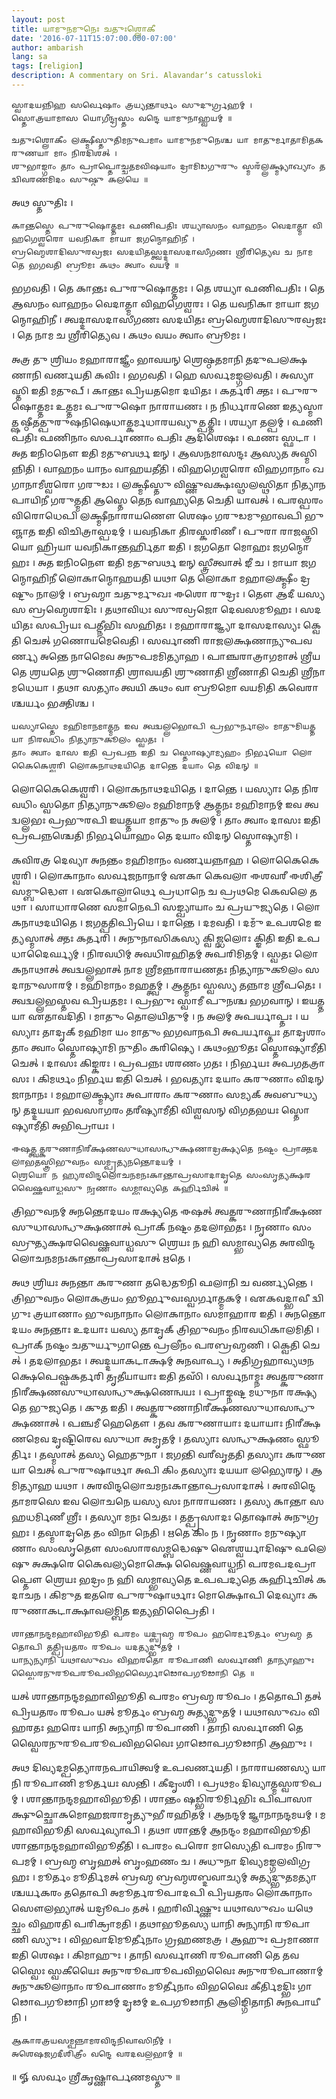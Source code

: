 ```yaml
---
layout: post
title: 𑌯𑌾𑌮𑍁𑌨𑌮𑍁𑌨𑍇𑌃 𑌚𑌤𑍁𑌃𑌶𑍍𑌲𑍋𑌕𑍀
date: '2016-07-11T15:07:00.000-07:00'
author: ambarish
lang: sa
tags: [religion]
description: A commentary on Sri. Alavandarʼs catussloki
---
```


    𑌸𑍍𑌵𑌾𑌦𑌯𑌨𑍍𑌨𑌿𑌹 𑌸𑌰𑍍𑌵𑍇𑌷𑌾𑌂 𑌤𑍍𑌰𑌯𑍍𑌯𑌨𑍍𑌤𑌾𑌰𑍍𑌥𑌂 𑌸𑍁𑌦𑍁𑌰𑍍𑌗𑍍𑌰𑌹𑌮𑍍 ।
    𑌸𑍍𑌤𑍋𑌤𑍍𑌰𑌯𑌾𑌮𑌾𑌸 𑌯𑍋𑌗𑍀𑌨𑍍𑌦𑍍𑌰𑌸𑍍𑌤𑌂 𑌵𑌨𑍍𑌦𑍇 𑌯𑌾𑌮𑍁𑌨𑌾𑌹𑍍𑌵𑌯𑌮𑍍 ॥

    𑌚𑌤𑍁𑌃𑌶𑍍𑌲𑍋𑌕𑍀𑌂 𑌲𑌕𑍍𑌷𑍍𑌮𑍀𑌸𑍍𑌤𑍁𑌤𑌿𑌮𑌨𑍁𑌪𑌮𑌾𑌂 𑌯𑌾𑌮𑍁𑌨𑌮𑍁𑌨𑍇𑌶𑍍𑌚 𑌯𑌾 𑌮𑌾𑌤𑍁𑌰𑍍𑌮𑌾𑌤𑌾𑌮𑌿𑌤𑌕𑌰𑍁𑌣𑌯𑌾 𑌮𑌾𑌂 𑌨𑌿𑌰𑌦𑌿𑌶𑌤𑍍 ।
    𑌶𑍁𑌭𑌾𑌙𑍍𑌗𑌾𑌂 𑌤𑌾𑌂 𑌪𑍍𑌰𑌾𑌪𑍍𑌤𑍋𑌚𑍍𑌚𑌤𑌮𑌵𑌿𑌷𑌯𑌾𑌂 𑌦𑍍𑌰𑌾𑌮𑌿𑌡𑌗𑍁𑌰𑍁𑌂 𑌸𑍍𑌮𑌰𑌁𑌲𑍍𑌲𑌕𑍍𑌷𑍍𑌮𑍍𑌯𑌾𑌖𑍍𑌯𑌾𑌂 𑌤𑌦𑍍𑌵𑌿𑌵𑌰𑌣𑌮𑌿𑌦𑌂 𑌸𑍁𑌷𑍍𑌠𑍁 𑌕𑌲𑌯𑍇 ॥

𑌅𑌥 𑌸𑍍𑌤𑍁𑌤𑌿𑌃 ।

    𑌕𑌾𑌨𑍍𑌤𑌸𑍍𑌤𑍇 𑌪𑍁𑌰𑍁𑌷𑍋𑌤𑍍𑌤𑌮𑌃 𑌫𑌣𑌿𑌪𑌤𑌿𑌃 𑌶𑌯𑍍𑌯𑌾𑌸𑌨𑌂 𑌵𑌾𑌹𑌨𑌂 𑌵𑍇𑌦𑌾𑌤𑍍𑌮𑌾 𑌵𑌿𑌹𑌗𑍇𑌶𑍍𑌵𑌰𑍋 𑌯𑌵𑌨𑌿𑌕𑌾 𑌮𑌾𑌯𑌾 𑌜𑌗𑌨𑍍𑌮𑍋𑌹𑌿𑌨𑍀 ।
    𑌬𑍍𑌰𑌹𑍍𑌮𑍇𑌶𑌾𑌦𑌿𑌸𑍁𑌰𑌵𑍍𑌰𑌜𑌃 𑌸𑌦𑌯𑌿𑌤𑌸𑍍𑌤𑍍𑌵𑌦𑍍𑌦𑌾𑌸𑌦𑌾𑌸𑍀𑌗𑌣𑌃 𑌶𑍍𑌰𑍀𑌰𑌿𑌤𑍍𑌯𑍇𑌵 𑌚 𑌨𑌾𑌮 𑌤𑍇 𑌭𑌗𑌵𑌤𑌿 𑌬𑍍𑌰𑍂𑌮𑌃 𑌕𑌥𑌂 𑌤𑍍𑌵𑌾𑌂 𑌵𑌯𑌮𑍍 ॥

𑌭𑌗𑌵𑌤𑌿 । 𑌤𑍇 𑌕𑌾𑌨𑍍𑌤𑌃 𑌪𑍁𑌰𑍁𑌷𑍋𑌤𑍍𑌤𑌮𑌃 । 𑌤𑍇 𑌶𑌯𑍍𑌯𑌾 𑌫𑌣𑌿𑌪𑌤𑌿𑌃 । 𑌤𑍇 𑌆𑌸𑌨𑌂 𑌵𑌾𑌹𑌨𑌂 𑌵𑍇𑌦𑌾𑌤𑍍𑌮𑌾 𑌵𑌿𑌹𑌗𑍇𑌶𑍍𑌵𑌰𑌃 । 𑌤𑍇 𑌯𑌵𑌨𑌿𑌕𑌾 𑌮𑌾𑌯𑌾 𑌜𑌗𑌨𑍍𑌮𑍋𑌹𑌿𑌨𑍀 । 𑌤𑍍𑌵𑌦𑍍𑌦𑌾𑌸𑌦𑌾𑌸𑍀𑌗𑌣𑌃 𑌸𑌦𑌯𑌿𑌤𑌃 𑌬𑍍𑌰𑌹𑍍𑌮𑍇𑌶𑌾𑌦𑌿𑌸𑍁𑌰𑌵𑍍𑌰𑌜𑌃 । 𑌤𑍇 𑌨𑌾𑌮 𑌚 𑌶𑍍𑌰𑍀𑌰𑌿𑌤𑍍𑌯𑍇𑌵 । 𑌕𑌥𑌂 𑌵𑌯𑌂 𑌤𑍍𑌵𑌾𑌂 𑌬𑍍𑌰𑍂𑌮𑌃 ।

𑌅𑌤𑍍𑌰 𑌤𑍁 𑌶𑍍𑌰𑌿𑌯𑌂 𑌮𑌹𑌾𑌰𑌾𑌜𑍍𑌞𑍀𑌂 𑌭𑌾𑌵𑌯𑌨𑍍 𑌶𑍍𑌰𑍇𑌷𑍍𑌠𑌤𑌮𑌾𑌨𑌿 𑌤𑌦𑍁𑌪𑌲𑌕𑍍𑌷𑌣𑌾𑌨𑌿 𑌵𑌰𑍍𑌣𑌯𑌤𑌿 𑌕𑌵𑌿𑌃 । 𑌭𑌗𑌵𑌤𑌿 । 𑌹𑍇 𑌸𑌰𑍍𑌵𑌮𑌙𑍍𑌗𑌲𑌵𑌤𑌿 । 𑌅𑌸𑍍𑌯𑌾𑌸𑍍𑌤𑌿 𑌇𑌤𑌿 𑌮𑌤𑍁𑌪𑍍 । 𑌕𑌾𑌨𑍍𑌤𑌃 𑌪𑍍𑌰𑌿𑌯𑌤𑌮𑍋 𑌦𑌯𑌿𑌤𑌃 । 𑌕𑌰𑍍𑌤𑌰𑌿 𑌕𑍍𑌤𑌃 । 𑌪𑍁𑌰𑍁𑌷𑍋𑌤𑍍𑌤𑌮𑌃 𑌉𑌤𑍍𑌤𑌮𑌃 𑌪𑍁𑌰𑍁𑌷𑍋 𑌨𑌾𑌰𑌾𑌯𑌣𑌃 । 𑌨 𑌨𑌿𑌰𑍍𑌧𑌾𑌰𑌣𑍇 𑌇𑌤𑍍𑌯𑌸𑍍𑌮𑌾𑌤𑍍𑌷𑌷𑍍𑌠𑍀𑌤𑌤𑍍𑌪𑍁𑌰𑍁𑌷𑌨𑌿𑌷𑍇𑌧𑌾𑌤𑍍𑌕𑌰𑍍𑌮𑌧𑌾𑌰𑌯𑌵𑍍𑌯𑍁𑌤𑍍𑌪𑌤𑍍𑌤𑌿𑌃 । 𑌶𑌯𑍍𑌯𑌾 𑌤𑌲𑍍𑌪𑌮𑍍 । 𑌫𑌣𑌿𑌪𑌤𑌿𑌃 𑌫𑌣𑌿𑌨𑌾𑌂 𑌸𑌰𑍍𑌪𑌾𑌣𑌾𑌂 𑌪𑌤𑌿𑌃 𑌆𑌦𑌿𑌶𑍇𑌷𑌃 । 𑌫𑌣𑌃 𑌸𑍍𑌫𑌟𑌾 । 𑌅𑌤 𑌇𑌨𑌿𑌠𑌨𑍌 𑌇𑌤𑌿 𑌮𑌤𑍁𑌬𑌰𑍍𑌥 𑌇𑌨𑍍 । 𑌆𑌸𑌨𑌮𑌾𑌸𑌨𑍍𑌦𑌃 𑌆𑌸𑍍𑌯𑌤 𑌅𑌸𑍍𑌮𑌿𑌨𑍍𑌨𑌿𑌤𑌿 । 𑌵𑌾𑌹𑌨𑌂 𑌯𑌾𑌨𑌂 𑌵𑌾𑌹𑌯𑌤𑍀𑌤𑌿 । 𑌵𑌿𑌹𑌗𑍇𑌶𑍍𑌵𑌰𑍋 𑌵𑌿𑌹𑌗𑌾𑌨𑌾𑌂 𑌖𑌗𑌾𑌨𑌾𑌮𑍀𑌶𑍍𑌵𑌰𑍋 𑌗𑌰𑍁𑌡𑌃 । 𑌲𑌕𑍍𑌷𑍍𑌮𑍀𑌸𑍍𑌤𑍁 𑌵𑌿𑌷𑍍𑌣𑍁𑌵𑌕𑍍𑌷𑌃𑌸𑍍𑌥𑌲𑌸𑍍𑌥𑌿𑌤𑌾 𑌨𑌿𑌤𑍍𑌯𑌾𑌨𑌪𑌾𑌯𑌿𑌨𑍀 𑌗𑌰𑍁𑌤𑍍𑌮𑌤𑌿 𑌆𑌸𑍍𑌤𑍇 𑌤𑍇𑌨 𑌵𑌾𑌹𑍍𑌯𑌤𑍇 𑌚𑍇𑌤𑌿 𑌯𑌾𑌵𑌤𑍍 । 𑌪𑌰𑌸𑍍𑌪𑌰𑌂 𑌵𑌿𑌰𑍋𑌧𑍇𑌪𑌿 𑌲𑌕𑍍𑌷𑍍𑌮𑍀𑌨𑌾𑌰𑌾𑌯𑌣𑍌 𑌶𑍇𑌷𑌂 𑌗𑌰𑍁𑌡𑌮𑍁𑌭𑌾𑌵𑌪𑌿 𑌭𑍁𑌞𑍍𑌜𑌾𑌤 𑌇𑌤𑌿 𑌵𑌿𑌚𑌿𑌤𑍍𑌰𑌾𑌸𑍍𑌪𑌦𑌮𑍍 । 𑌯𑌵𑌨𑌿𑌕𑌾 𑌤𑌿𑌰𑌸𑍍𑌕𑌰𑌿𑌣𑍀 । 𑌪𑍁𑌰𑌾 𑌰𑌾𑌜𑌸𑍍𑌤𑍍𑌰𑌿𑌯𑍋 𑌹𑍍𑌰𑌿𑌯𑌾 𑌯𑌵𑌨𑌿𑌕𑌾𑌨𑍍𑌤𑌰𑍍𑌹𑌿𑌤𑌾 𑌇𑌤𑌿 । 𑌜𑌗𑌤𑍋 𑌮𑍋𑌹𑌃 𑌜𑌗𑌨𑍍𑌮𑍋𑌹𑌃 । 𑌅𑌤 𑌇𑌨𑌿𑌠𑌨𑍌 𑌇𑌤𑌿 𑌮𑌤𑍁𑌬𑌰𑍍𑌥 𑌇𑌨𑍍 𑌸𑍍𑌤𑍍𑌰𑍀𑌤𑍍𑌵𑌾𑌤𑍍 𑌙𑍀 𑌚 । 𑌮𑌾𑌯𑌾 𑌜𑌗𑌨𑍍𑌮𑍋𑌹𑌿𑌨𑍀 𑌲𑍋𑌕𑌾𑌨𑍍𑌮𑍋𑌹𑌯𑌤𑌿 𑌯𑌥𑌾 𑌤𑍇 𑌲𑍋𑌕𑌾 𑌮𑌹𑌾𑌲𑌕𑍍𑌷𑍍𑌮𑍀𑌂 𑌦𑍍𑌰𑌷𑍍𑌟𑍁𑌂 𑌨𑌾𑌲𑌮𑍍 । 𑌬𑍍𑌰𑌹𑍍𑌮𑌾 𑌚𑌤𑍁𑌰𑍍𑌮𑍁𑌖𑌃 𑌈𑌶𑍋 𑌰𑍁𑌦𑍍𑌰𑌃 । 𑌤𑍌 𑌆𑌦𑍀 𑌯𑌸𑍍𑌯 𑌸 𑌬𑍍𑌰𑌹𑍍𑌮𑍇𑌶𑌾𑌦𑌿𑌃 । 𑌤𑌥𑌾𑌵𑌿𑌧𑌃 𑌸𑍁𑌰𑌵𑍍𑌰𑌜𑍋 𑌦𑍇𑌵𑌸𑌮𑍂𑌹𑌃 । 𑌸𑌦𑌯𑌿𑌤𑌃 𑌸𑌪𑍍𑌰𑌿𑌯𑌃 𑌪𑌤𑍍𑌨𑍀𑌭𑌿𑌃 𑌸𑌹𑌿𑌤𑌃 । 𑌮𑌹𑌾𑌰𑌾𑌜𑍍𑌞𑍍𑌯𑌾 𑌦𑌾𑌸𑌦𑌾𑌸𑍍𑌯𑌃 𑌕𑍍𑌵𑍇𑌤𑌿 𑌚𑍇𑌤𑍍 𑌗𑌣𑍋𑌯𑌮𑍇𑌵𑍇𑌤𑌿 । 𑌸𑌰𑍍𑌵𑌾𑌣𑌿 𑌰𑌾𑌜𑌲𑌕𑍍𑌷𑌣𑌾𑌨𑍍𑌯𑍁𑌪𑌵𑌰𑍍𑌣𑍍𑌯 𑌅𑌨𑍍𑌤𑍇 𑌨𑌾𑌮𑍈𑌵 𑌅𑌨𑍁𑌪𑌮𑌮𑌿𑌤𑍍𑌯𑌾𑌹 । 𑌪𑌾𑌞𑍍𑌚𑌰𑌾𑌤𑍍𑌰𑌾𑌗𑌮𑌾𑌤𑍍 𑌶𑍍𑌰𑍀𑌯𑌤𑍇 𑌶𑍍𑌰𑌯𑌤𑍇 𑌶𑍍𑌰𑍁𑌣𑍋𑌤𑌿 𑌶𑍍𑌰𑌾𑌵𑌯𑌤𑌿 𑌶𑍍𑌰𑍁𑌣𑌾𑌤𑌿 𑌶𑍍𑌰𑍀𑌣𑌾𑌤𑌿 𑌚𑍇𑌤𑌿 𑌶𑍍𑌰𑍀𑌨𑌾𑌮𑌧𑍇𑌯𑌾 । 𑌤𑌥𑌾 𑌸𑌤𑍍𑌯𑌾𑌂 𑌤𑍍𑌵𑌯𑌿 𑌕𑌥𑌂 𑌵𑌾 𑌬𑍍𑌰𑍂𑌮𑍋 𑌵𑌯𑌮𑌿𑌤𑌿 𑌕𑌵𑍇𑌰𑌾𑌶𑍍𑌚𑌰𑍍𑌯𑌂 𑌭𑌕𑍍𑌤𑌿𑌶𑍍𑌚 ।

    𑌯𑌸𑍍𑌯𑌾𑌸𑍍𑌤𑍇 𑌮𑌹𑌿𑌮𑌾𑌨𑌮𑌾𑌤𑍍𑌮𑌨 𑌇𑌵 𑌤𑍍𑌵𑌦𑍍𑌵𑌲𑍍𑌲𑌭𑍋𑌪𑌿 𑌪𑍍𑌰𑌭𑍁𑌰𑍍𑌨𑌾𑌲𑌂 𑌮𑌾𑌤𑍁𑌮𑌿𑌯𑌤𑍍𑌤𑌯𑌾 𑌨𑌿𑌰𑌵𑌧𑌿𑌂 𑌨𑌿𑌤𑍍𑌯𑌾𑌨𑍁𑌕𑍂𑌲𑌂 𑌸𑍍𑌵𑌤𑌃 ।
    𑌤𑌾𑌂 𑌤𑍍𑌵𑌾𑌂 𑌦𑌾𑌸 𑌇𑌤𑌿 𑌪𑍍𑌰𑌪𑌨𑍍𑌨 𑌇𑌤𑌿 𑌚 𑌸𑍍𑌤𑍋𑌷𑍍𑌯𑌾𑌮𑍍𑌯𑌹𑌂 𑌨𑌿𑌰𑍍𑌭𑌯𑍋 𑌲𑍋𑌕𑍈𑌕𑍇𑌶𑍍𑌵𑌰𑌿 𑌲𑍋𑌕𑌨𑌾𑌥𑌦𑌯𑌿𑌤𑍇 𑌦𑌾𑌨𑍍𑌤𑍇 𑌦𑌯𑌾𑌂 𑌤𑍇 𑌵𑌿𑌦𑌨𑍍 ॥

𑌲𑍋𑌕𑍈𑌕𑍇𑌶𑍍𑌵𑌰𑌿 । 𑌲𑍋𑌕𑌨𑌾𑌥𑌦𑌯𑌿𑌤𑍇 । 𑌦𑌾𑌨𑍍𑌤𑍇 । 𑌯𑌸𑍍𑌯𑌾𑌃 𑌤𑍇 𑌨𑌿𑌰𑌵𑌧𑌿𑌂 𑌸𑍍𑌵𑌤𑍋 𑌨𑌿𑌤𑍍𑌯𑌾𑌨𑍁𑌕𑍂𑌲𑌂 𑌮𑌹𑌿𑌮𑌾𑌨𑌮𑍍 𑌆𑌤𑍍𑌮𑌨𑌃 𑌮𑌹𑌿𑌮𑌾𑌨𑌮𑍍 𑌇𑌵 𑌤𑍍𑌵𑌦𑍍𑌵𑌲𑍍𑌲𑌭𑌃 𑌪𑍍𑌰𑌭𑍁𑌰𑌪𑌿 𑌇𑌯𑌤𑍍𑌤𑌯𑌾 𑌮𑌾𑌤𑍁𑌂 𑌨 𑌅𑌲𑌮𑍍 । 𑌤𑌾𑌂 𑌤𑍍𑌵𑌾𑌂 𑌦𑌾𑌸𑌃 𑌇𑌤𑌿 𑌪𑍍𑌰𑌪𑌨𑍍𑌨𑌶𑍍𑌚𑍇𑌤𑌿 𑌨𑌿𑌰𑍍𑌭𑌯𑍋𑌹𑌂 𑌤𑍇 𑌦𑌯𑌾𑌂 𑌵𑌿𑌦𑌨𑍍 𑌸𑍍𑌤𑍋𑌷𑍍𑌯𑌾𑌮𑌿 ।

𑌕𑌵𑌿𑌰𑌤𑍍𑌰 𑌦𑍇𑌵𑍍𑌯𑌾 𑌅𑌨𑌨𑍍𑌤𑌂 𑌮𑌹𑌿𑌮𑌾𑌨𑌂 𑌵𑌰𑍍𑌣𑌯𑌨𑍍𑌨𑌾𑌹 । 𑌲𑍋𑌕𑍈𑌕𑍇𑌶𑍍𑌵𑌰𑌿 । 𑌲𑍋𑌕𑌾𑌨𑌾𑌂 𑌸𑌰𑍍𑌵𑌜𑌨𑌾𑌨𑌾𑌮𑍍 𑌏𑌕𑌾 𑌕𑍇𑌵𑌲𑌾 𑌈𑌶𑌵𑌰𑍀 𑌈𑌶𑌿𑌤𑍍𑌰𑍀 𑌸𑌮𑍍𑌬𑍁𑌦𑍍𑌧𑍌 । 𑌏𑌕𑍋𑌲𑍍𑌪𑌾𑌰𑍍𑌥𑍇 𑌪𑍍𑌰𑌧𑌾𑌨𑍇 𑌚 𑌪𑍍𑌰𑌥𑌮𑍇 𑌕𑍇𑌵𑌲𑍇 𑌤𑌥𑌾 । 𑌸𑌾𑌧𑌾𑌰𑌣𑍇 𑌸𑌮𑌾𑌨𑍇𑌪𑌿 𑌸𑌙𑍍𑌖𑍍𑌯𑌾𑌯𑌾𑌂 𑌚 𑌪𑍍𑌰𑌯𑍁𑌜𑍍𑌯𑌤𑍇 । 𑌲𑍋𑌕𑌨𑌾𑌥𑌦𑌯𑌿𑌤𑍇 । 𑌜𑌗𑌤𑍍𑌪𑌤𑌿𑌪𑍍𑌰𑌿𑌯𑍇 । 𑌦𑌾𑌨𑍍𑌤𑍇 । 𑌦𑌮𑌵𑌤𑌿 । 𑌦𑌮𑍁𑌁 𑌉𑌪𑌶𑌮𑍇 𑌇𑌤𑍍𑌯𑌸𑍍𑌮𑌾𑌤𑍍 𑌕𑍍𑌤𑌃 𑌕𑌰𑍍𑌤𑌰𑌿 । 𑌅𑌨𑍁𑌨𑌾𑌸𑌿𑌕𑌸𑍍𑌯 𑌕𑍍𑌵𑌿𑌜𑍍𑌝𑌲𑍋𑌃 𑌕𑍍𑌙𑌿𑌤𑌿 𑌇𑌤𑌿 𑌉𑌪𑌧𑌾𑌦𑍈𑌰𑍍𑌘𑍍𑌯𑌮𑍍 । 𑌨𑌿𑌰𑌵𑌧𑌿𑌮𑍍 𑌅𑌵𑌧𑌿𑌰𑌹𑌿𑌤𑌮𑍍 𑌅𑌪𑌰𑌿𑌮𑌿𑌤𑌮𑍍 । 𑌸𑍍𑌵𑌤𑌃 𑌲𑍋𑌕𑌨𑌾𑌥𑌾𑌤𑍍 𑌤𑍍𑌵𑌦𑍍𑌵𑌲𑍍𑌲𑌭𑌾𑌤𑍍 𑌨𑌾𑌮 𑌶𑍍𑌰𑍀𑌮𑌨𑍍𑌨𑌾𑌰𑌾𑌯𑌣𑌤𑌃 𑌨𑌿𑌤𑍍𑌯𑌾𑌨𑍁𑌕𑍂𑌲𑌂 𑌸𑌦𑌾𑌨𑍁𑌸𑌾𑌰𑌮𑍍 । 𑌮𑌹𑌿𑌮𑌾𑌨𑌂 𑌮𑌹𑌤𑍍𑌤𑍍𑌵𑌮𑍍 । 𑌆𑌤𑍍𑌮𑌨𑌃 𑌸𑍍𑌵𑌸𑍍𑌯 𑌤𑌨𑍍𑌨𑌾𑌮 𑌶𑍍𑌰𑍀𑌪𑌤𑍇𑌃 । 𑌤𑍍𑌵𑌦𑍍𑌵𑌲𑍍𑌲𑌭𑌸𑍍𑌤𑌵 𑌪𑍍𑌰𑌿𑌯𑌤𑌮𑌃 । 𑌪𑍍𑌰𑌭𑍁𑌃 𑌸𑍍𑌵𑌾𑌮𑍀 𑌪𑍁𑌨𑌶𑍍𑌚 𑌭𑌗𑌵𑌾𑌨𑍍 । 𑌇𑌯𑌤𑍍𑌤𑌯𑌾 𑌏𑌤𑌾𑌵𑌦𑌿𑌤𑌿 । 𑌮𑌾𑌤𑍁𑌂 𑌤𑍋𑌲𑌯𑌿𑌤𑍁𑌮𑍍 । 𑌨 𑌅𑌲𑌮𑍍 𑌅𑌪𑌰𑍍𑌯𑌾𑌪𑍍𑌤𑌃 । 𑌯𑌸𑍍𑌯𑌾𑌃 𑌤𑌾𑌦𑍃𑌕𑍍 𑌮𑌹𑌿𑌮𑌾 𑌯𑌂 𑌮𑌾𑌤𑍁𑌂 𑌭𑌗𑌵𑌾𑌨𑌪𑌿 𑌅𑌪𑌰𑍍𑌯𑌾𑌪𑍍𑌤𑌃 𑌤𑌾𑌦𑍃𑌶𑌾𑌂 𑌤𑌾𑌂 𑌤𑍍𑌵𑌾𑌂 𑌸𑍍𑌤𑍋𑌷𑍍𑌯𑌾𑌮𑌿 𑌨𑍁𑌤𑌿𑌂 𑌕𑌰𑌿𑌷𑍍𑌯𑍇 । 𑌕𑌥𑌂𑌭𑍂𑌤𑌃 𑌸𑍍𑌤𑍋𑌷𑍍𑌯𑌾𑌮𑍀𑌤𑌿 𑌚𑍇𑌤𑍍 । 𑌦𑌾𑌸𑌃 𑌕𑌿𑌙𑍍𑌕𑌰𑌃 । 𑌪𑍍𑌰𑌪𑌨𑍍𑌨𑌃 𑌶𑌰𑌣𑌂 𑌗𑌤𑌃 । 𑌨𑌿𑌰𑍍𑌭𑌯𑌃 𑌅𑌪𑌗𑌤𑌤𑍍𑌰𑌾𑌸𑌃 । 𑌕𑌿𑌮𑌰𑍍𑌥𑌂 𑌨𑌿𑌰𑍍𑌭𑌯 𑌇𑌤𑌿 𑌚𑍇𑌤𑍍 । 𑌭𑌵𑌤𑍍𑌯𑌾𑌃 𑌦𑌯𑌾𑌂 𑌕𑌰𑍁𑌣𑌾𑌂 𑌵𑌿𑌦𑌨𑍍 𑌜𑌾𑌨𑌾𑌨𑌃 । 𑌮𑌹𑌾𑌲𑌕𑍍𑌷𑍍𑌮𑍍𑌯𑌾𑌃 𑌅𑌪𑌾𑌰𑌾𑌂 𑌕𑌰𑍁𑌣𑌾𑌂 𑌸𑌮𑍍𑌯𑌕𑍍 𑌅𑌵𑌬𑍁𑌧𑍍𑌯𑌨𑍍 𑌤𑌦𑍍𑌦𑌯𑌯𑌾 𑌭𑌵𑌸𑌾𑌗𑌰𑌂 𑌤𑌰𑍀𑌷𑍍𑌯𑌾𑌮𑍀𑌤𑌿 𑌵𑌿𑌶𑍍𑌵𑌸𑌨𑍍 𑌵𑌿𑌗𑌤𑌭𑌯𑌃 𑌸𑍍𑌤𑍋𑌷𑍍𑌯𑌾𑌮𑍀𑌤𑌿 𑌅𑌭𑌿𑌪𑍍𑌰𑌾𑌯𑌃 ।

    𑌈𑌷𑌤𑍍𑌤𑍍𑌵𑌤𑍍𑌕𑌰𑍁𑌣𑌾𑌨𑌿𑌰𑍀𑌕𑍍𑌷𑌣𑌸𑍁𑌧𑌾𑌸𑌨𑍍𑌧𑍁𑌕𑍍𑌷𑌣𑌾𑌦𑍍𑌰𑌕𑍍𑌷𑍍𑌯𑌤𑍇 𑌨𑌷𑍍𑌟𑌂 𑌪𑍍𑌰𑌾𑌕𑍍𑌤𑌦𑌲𑌾𑌭𑌤𑌸𑍍𑌤𑍍𑌰𑌿𑌭𑍁𑌵𑌨𑌂 𑌸𑌮𑍍𑌪𑍍𑌰𑌤𑍍𑌯𑌨𑌨𑍍𑌤𑍋𑌦𑌯𑌮𑍍 ।
    𑌶𑍍𑌰𑍇𑌯𑍋 𑌨 𑌹𑍍𑌯𑌰𑌵𑌿𑌨𑍍𑌦𑌲𑍋𑌚𑌨𑌮𑌨𑌃𑌕𑌾𑌨𑍍𑌤𑌾𑌪𑍍𑌰𑌸𑌾𑌦𑌾𑌦𑍃𑌤𑍇 𑌸𑌂𑌸𑍃𑌤𑍍𑌯𑌕𑍍𑌷𑌰𑌵𑍈𑌷𑍍𑌣𑌵𑌾𑌧𑍍𑌵𑌸𑍁 𑌨𑍃𑌣𑌾𑌂 𑌸𑌮𑍍𑌭𑌾𑌵𑍍𑌯𑌤𑍇 𑌕𑌰𑍍𑌹𑌿𑌚𑌿𑌤𑍍 ॥

𑌤𑍍𑌰𑌿𑌭𑍁𑌵𑌨𑌮𑍍 𑌅𑌨𑌨𑍍𑌤𑍋𑌦𑌯𑌂 𑌰𑌕𑍍𑌷𑍍𑌯𑌤𑍇 𑌈𑌷𑌤𑍍 𑌤𑍍𑌵𑌤𑍍𑌕𑌰𑍁𑌣𑌾𑌨𑌿𑌰𑍀𑌕𑍍𑌷𑌣𑌸𑍁𑌧𑌾𑌸𑌨𑍍𑌧𑍁𑌕𑍍𑌷𑌣𑌾𑌤𑍍 𑌪𑍍𑌰𑌾𑌕𑍍 𑌨𑌷𑍍𑌟𑌂 𑌤𑌦𑌲𑌾𑌭𑌤𑌃 । 𑌨𑍃𑌣𑌾𑌂 𑌸𑌂𑌸𑍍𑌰𑍁𑌤𑍍𑌯𑌕𑍍𑌷𑌰𑌵𑍈𑌷𑍍𑌣𑌵𑌾𑌧𑍍𑌵𑌸𑍁 𑌶𑍍𑌰𑍇𑌯𑌃 𑌨 𑌹𑌿 𑌸𑌮𑍍𑌭𑌾𑌵𑍍𑌯𑌤𑍇 𑌅𑌰𑌵𑌿𑌨𑍍𑌦𑌲𑍋𑌚𑌨𑌮𑌨𑌃𑌕𑌾𑌨𑍍𑌤𑌾𑌪𑍍𑌰𑌸𑌾𑌦𑌾𑌤𑍍 𑌋𑌤𑍇 ।

𑌅𑌥 𑌶𑍍𑌰𑌿𑌯𑌃 𑌅𑌨𑌨𑍍𑌤𑌾 𑌕𑌰𑍁𑌣𑌾 𑌤𑌦𑍍𑌧𑍇𑌤𑍂𑌨𑌿 𑌫𑌲𑌾𑌨𑌿 𑌚 𑌵𑌰𑍍𑌣𑍍𑌯𑌨𑍍𑌤𑍇 । 𑌤𑍍𑌰𑌿𑌭𑍁𑌵𑌨𑌂 𑌲𑍋𑌕𑌤𑍍𑌰𑌯𑌂 𑌭𑍂𑌰𑍍𑌭𑍁𑌵𑌃𑌸𑍍𑌵𑌰𑍍𑌗𑌾𑌤𑍍𑌮𑌕𑌮𑍍 । 𑌏𑌕𑌵𑌦𑍍𑌭𑌾𑌵𑍀 𑌦𑍍𑌵𑌿𑌗𑍁𑌃 𑌤𑍍𑌰𑌯𑌾𑌣𑌾𑌂 𑌭𑍁𑌵𑌨𑌾𑌨𑌾𑌂 𑌲𑍋𑌕𑌾𑌨𑌾𑌂 𑌸𑌮𑌾𑌹𑌾𑌰 𑌇𑌤𑌿 । 𑌅𑌨𑌨𑍍𑌤𑍋𑌦𑌯𑌂 𑌅𑌨𑌨𑍍𑌤𑌾𑌃 𑌉𑌦𑌯𑌾𑌃 𑌯𑌸𑍍𑌯 𑌤𑌾𑌦𑍃𑌕𑍍 𑌤𑍍𑌰𑌿𑌭𑍁𑌵𑌨𑌂 𑌨𑌿𑌰𑌵𑌧𑌿𑌕𑌾𑌲𑌮𑌿𑌤𑌿 । 𑌪𑍍𑌰𑌾𑌕𑍍 𑌨𑌷𑍍𑌟𑌂 𑌚𑌤𑍁𑌰𑍍𑌯𑍁𑌗𑌾𑌨𑍍𑌤𑍇 𑌪𑍍𑌰𑌲𑍀𑌨𑌂 𑌪𑌰𑌬𑍍𑌰𑌹𑍍𑌮𑌣𑌿 । 𑌕𑍍𑌵𑍇𑌤𑌿 𑌚𑍇𑌤𑍍 । 𑌤𑌦𑌲𑌾𑌭𑌤𑌃 । 𑌤𑍍𑌵𑌦𑍍𑌦𑌯𑌾𑌕𑌟𑌾𑌕𑍍𑌷𑌮𑍍 𑌅𑌨𑌵𑌾𑌪𑍍𑌯 । 𑌅𑌤𑌿𑌗𑍍𑌰𑌹𑌾𑌵𑍍𑌯𑌥𑌨𑌕𑍍𑌷𑍇𑌪𑍇𑌷𑍍𑌵𑌕𑌰𑍍𑌤𑌰𑌿 𑌤𑍃𑌤𑍀𑌯𑌾𑌯𑌾𑌃 𑌇𑌤𑌿 𑌤𑌸𑌿𑌁 । 𑌸𑌰𑍍𑌵𑌨𑌾𑌮𑍍𑌨𑌃 𑌤𑍍𑌵𑌤𑍍𑌕𑌰𑍁𑌣𑌾𑌨𑌿𑌰𑍀𑌕𑍍𑌷𑌣𑌸𑍁𑌧𑌾𑌸𑌨𑍍𑌧𑍁𑌕𑍍𑌷𑌣𑍇𑌨𑍍𑌵𑌯𑌃 । 𑌪𑍍𑌰𑌾𑌙𑍍𑌨𑌷𑍍𑌟𑌮𑌧𑍁𑌨𑌾 𑌰𑌕𑍍𑌷𑍍𑌯𑌤𑍇 𑌭𑍁𑌜𑍍𑌯𑌤𑍇 । 𑌕𑍁𑌤 𑌇𑌤𑌿 । 𑌤𑍍𑌵𑌤𑍍𑌕𑌰𑍁𑌣𑌾𑌨𑌿𑌰𑍀𑌕𑍍𑌷𑌣𑌸𑍁𑌧𑌾𑌸𑌨𑍍𑌧𑍁𑌕𑍍𑌷𑌣𑌾𑌤𑍍 । 𑌪𑌞𑍍𑌚𑌮𑍀 𑌹𑍇𑌤𑍌 । 𑌤𑌵 𑌕𑌰𑍁𑌣𑌾𑌯𑌾𑌃 𑌦𑌯𑌾𑌯𑌾𑌃 𑌨𑌿𑌰𑍀𑌕𑍍𑌷𑌣𑌮𑍇𑌵 𑌦𑍃𑌷𑍍𑌟𑌿𑌰𑍇𑌵 𑌸𑍁𑌧𑌾 𑌅𑌮𑍃𑌤𑌮𑍍 । 𑌤𑌸𑍍𑌯𑌾𑌃 𑌸𑌨𑍍𑌧𑍁𑌕𑍍𑌷𑌣𑌂 𑌸𑍍𑌫𑍂𑌰𑍍𑌤𑌿𑌃 । 𑌤𑌸𑍍𑌮𑌾𑌤𑍍 𑌤𑌸𑍍𑌯 𑌹𑍇𑌤𑍁𑌨𑌾 । 𑌜𑌗𑌨𑍍𑌤𑌿 𑌵𑌰𑍀𑌵𑍃𑌤𑌤𑌿 𑌤𑌸𑍍𑌯𑌾𑌃 𑌕𑌰𑍁𑌣𑌯𑌾 𑌚𑍇𑌤𑍍 𑌪𑍁𑌰𑍁𑌷𑌾𑌰𑍍𑌥𑌾 𑌅𑌪𑌿 𑌕𑌿𑌂 𑌤𑌸𑍍𑌯𑌾𑌃 𑌦𑌯𑌯𑌾 𑌲𑌭𑍍𑌯𑍇𑌰𑌨𑍍 । 𑌆𑌮𑌿𑌤𑍍𑌯𑌾𑌹 𑌯𑌥𑌾 । 𑌅𑌰𑌵𑌿𑌨𑍍𑌦𑌲𑍋𑌚𑌮𑌨𑌃𑌕𑌾𑌨𑍍𑌤𑌾𑌪𑍍𑌰𑌸𑌾𑌦𑌾𑌤𑍍 । 𑌅𑌰𑌵𑌿𑌨𑍍𑌦𑍇 𑌤𑌾𑌮𑌰𑌸𑍇 𑌇𑌵 𑌲𑍋𑌚𑌨𑍇 𑌯𑌸𑍍𑌯 𑌸𑌃 𑌨𑌾𑌰𑌾𑌯𑌣𑌃 । 𑌤𑌸𑍍𑌯 𑌕𑌾𑌨𑍍𑌤𑌾 𑌸𑌹𑌧𑌰𑍍𑌮𑌿𑌣𑍀 𑌶𑍍𑌰𑍀𑌃 । 𑌤𑌸𑍍𑌯𑌾 𑌮𑌨𑌃 𑌚𑍇𑌤𑌃 । 𑌤𑌤𑍍𑌪𑍍𑌰𑌸𑌾𑌦𑌃 𑌤𑍋𑌷𑌾𑌤𑍍 𑌅𑌨𑍁𑌗𑍍𑌰𑌹𑌃 । 𑌤𑌸𑍍𑌮𑌾𑌦𑍃𑌤𑍇 𑌤𑌂 𑌵𑌿𑌨𑌾 𑌨𑍇𑌤𑌿 । 𑌋𑌤𑍇 𑌕𑌿𑌂 𑌨 । 𑌨𑍃𑌣𑌾𑌂 𑌮𑌨𑍁𑌷𑍍𑌯𑌾𑌣𑌾𑌂 𑌸𑌂𑌸𑍃𑌤𑍌 𑌸𑌂𑌸𑌾𑌰𑌸𑌮𑍍𑌬𑌦𑍍𑌧𑍇𑌷𑍁 𑌐𑌶𑍍𑌵𑌰𑍍𑌯𑌾𑌦𑌿𑌷𑍁 𑌫𑌲𑍇𑌷𑍁 𑌅𑌕𑍍𑌷𑌰𑍇 𑌕𑍈𑌵𑌲𑍍𑌯𑌮𑍋𑌕𑍍𑌷𑍇 𑌵𑍈𑌷𑍍𑌣𑌵𑌾𑌧𑍍𑌵𑌨𑌿 𑌪𑌰𑌮𑌪𑌦𑌪𑍍𑌰𑌾𑌪𑍍𑌤𑍌 𑌶𑍍𑌰𑍇𑌯𑌃 𑌭𑌦𑍍𑌰𑌂 𑌨 𑌹𑌿 𑌸𑌮𑍍𑌭𑌾𑌵𑍍𑌯𑌤𑍇 𑌉𑌪𑌪𑌦𑍍𑌯𑌤𑍇 𑌕𑌰𑍍𑌹𑌿𑌚𑌿𑌤𑍍 𑌕𑌦𑌾𑌚𑌨 । 𑌕𑌿𑌮𑍁𑌤 𑌇𑌤𑌰𑍇 𑌪𑍁𑌰𑍁𑌷𑌾𑌰𑍍𑌥𑌾𑌃 𑌮𑍋𑌕𑍍𑌷𑍋𑌪𑌿 𑌦𑍇𑌵𑍍𑌯𑌾𑌃 𑌕𑌰𑍁𑌣𑌾𑌕𑌟𑌾𑌕𑍍𑌷𑌾𑌵𑌲𑌮𑍍𑌬𑌿𑌤 𑌇𑌤𑍍𑌯𑌭𑌿𑌪𑍍𑌰𑍈𑌤𑌿 ।

    𑌶𑌾𑌨𑍍𑌤𑌾𑌨𑌨𑍍𑌦𑌮𑌹𑌾𑌵𑌿𑌭𑍂𑌤𑌿 𑌪𑌰𑌮𑌂 𑌯𑌦𑍍𑌬𑍍𑌰𑌹𑍍𑌮 𑌰𑍂𑌪𑌂 𑌹𑌰𑍇𑌰𑍍𑌮𑍂𑌰𑍍𑌤𑌂 𑌬𑍍𑌰𑌹𑍍𑌮 𑌤𑌤𑍋𑌪𑌿 𑌤𑌤𑍍𑌪𑍍𑌰𑌿𑌯𑌤𑌰𑌂 𑌰𑍂𑌪𑌂 𑌯𑌦𑌤𑍍𑌯𑌦𑍍𑌭𑍁𑌤𑌮𑍍 ।
    𑌯𑌾𑌨𑍍𑌯𑌨𑍍𑌯𑌾𑌨𑌿 𑌯𑌥𑌾𑌸𑍁𑌖𑌂 𑌵𑌿𑌹𑌰𑌤𑍋 𑌰𑍂𑌪𑌾𑌣𑌿 𑌸𑌰𑍍𑌵𑌾𑌣𑌿 𑌤𑌾𑌨𑍍𑌯𑌾𑌹𑍁𑌃 𑌸𑍍𑌵𑍈𑌰𑌨𑍁𑌰𑍂𑌪𑌰𑍂𑌪𑌵𑌿𑌭𑌵𑍈𑌰𑍍𑌗𑌾𑌢𑍋𑌪𑌗𑍂𑌢𑌾𑌨𑌿 𑌤𑍇 ॥

𑌯𑌤𑍍 𑌶𑌾𑌨𑍍𑌤𑌾𑌨𑌨𑍍𑌦𑌮𑌹𑌾𑌵𑌿𑌭𑍂𑌤𑌿 𑌪𑌰𑌮𑌂 𑌬𑍍𑌰𑌹𑍍𑌮 𑌰𑍂𑌪𑌂 । 𑌤𑌤𑍋𑌪𑌿 𑌤𑌤𑍍 𑌪𑍍𑌰𑌿𑌯𑌤𑌰𑌂 𑌰𑍂𑌪𑌂 𑌯𑌤𑍍 𑌮𑍂𑌰𑍍𑌤𑌂 𑌬𑍍𑌰𑌹𑍍𑌮 𑌅𑌤𑍍𑌯𑌦𑍍𑌭𑍁𑌤𑌮𑍍 । 𑌯𑌥𑌾𑌸𑍁𑌖𑌂 𑌵𑌿𑌹𑌰𑌤𑌃 𑌹𑌰𑍇𑌃 𑌯𑌾𑌨𑌿 𑌅𑌨𑍍𑌯𑌾𑌨𑌿 𑌰𑍂𑌪𑌾𑌣𑌿 । 𑌤𑌾𑌨𑌿 𑌸𑌰𑍍𑌵𑌾𑌣𑌿 𑌤𑍇 𑌸𑍍𑌵𑍈𑌰𑌨𑍁𑌰𑍂𑌪𑌰𑍂𑌪𑌵𑌿𑌭𑌵𑍈𑌃 𑌗𑌾𑌢𑍋𑌪𑌗𑍂𑌢𑌾𑌨𑌿 𑌆𑌹𑍁𑌃 ।

𑌅𑌥 𑌦𑌿𑌵𑍍𑌯𑌦𑌮𑍍𑌪𑌤𑍍𑌯𑍋𑌰𑌨𑌪𑌾𑌯𑌿𑌤𑍍𑌵𑌮𑍍 𑌉𑌪𑌵𑌰𑍍𑌣𑌯𑌤𑌿 । 𑌨𑌾𑌰𑌾𑌯𑌣𑌸𑍍𑌯 𑌯𑌾𑌨𑌿 𑌰𑍂𑌪𑌾𑌣𑌿 𑌮𑍂𑌰𑍍𑌤𑌯𑌃 𑌸𑌨𑍍𑌤𑌿 । 𑌕𑍀𑌦𑍃𑌂𑌶𑌿 । 𑌪𑍍𑌰𑌥𑌮𑌂 𑌦𑌿𑌵𑍍𑌯𑌾𑌤𑍍𑌮𑌸𑍍𑌵𑌰𑍂𑌪𑌮𑍍 । 𑌶𑌾𑌨𑍍𑌤𑌾𑌨𑌨𑍍𑌦𑌮𑌹𑌾𑌵𑌿𑌭𑍂𑌤𑌿 । 𑌶𑌾𑌨𑍍𑌤𑌂 𑌷𑌡𑍍𑌭𑌿𑌰𑍂𑌰𑍍𑌮𑌿𑌭𑌿𑌃 𑌪𑌿𑌪𑌾𑌸𑌾𑌕𑍍𑌷𑍁𑌚𑍍𑌛𑍋𑌕𑌮𑍋𑌹𑌜𑌰𑌾𑌮𑍃𑌤𑍍𑌯𑍁𑌭𑍀 𑌰𑌹𑌿𑌤𑌮𑍍 । 𑌆𑌨𑌨𑍍𑌦𑌮𑍍 𑌜𑍍𑌞𑌾𑌨𑌾𑌨𑌨𑍍𑌦𑌮𑌯𑌮𑍍 । 𑌮𑌹𑌾𑌵𑌿𑌭𑍂𑌤𑌿 𑌸𑌰𑍍𑌵𑌵𑍍𑌯𑌾𑌪𑌿 । 𑌤𑌥𑌾 𑌶𑌾𑌨𑍍𑌤𑌮𑍍 𑌆𑌨𑌨𑍍𑌦𑌂 𑌮𑌹𑌾𑌵𑌿𑌭𑍂𑌤𑌿 𑌶𑌾𑌨𑍍𑌤𑌾𑌨𑌨𑍍𑌦𑌮𑌹𑌾𑌵𑌿𑌭𑍂𑌤𑍀𑌤𑌿 । 𑌪𑌰𑌮𑌂 𑌪𑌰𑍋 𑌮𑌾𑌸𑍍𑌯𑍇𑌤𑌿 𑌪𑌰𑌮𑌂 𑌨𑌿𑌰𑍁𑌪𑌮𑌮𑍍 । 𑌬𑍍𑌰𑌹𑍍𑌮 𑌬𑍃𑌹𑌤𑍍 𑌬𑍃𑌂𑌹𑌣𑌂 𑌚 । 𑌅𑌧𑍁𑌨𑌾 𑌦𑌿𑌵𑍍𑌯𑌮𑌙𑍍𑌗𑌲𑌵𑌿𑌗𑍍𑌰𑌹𑌃 । 𑌮𑍂𑌰𑍍𑌤𑌂 𑌮𑍂𑌰𑍍𑌤𑌿𑌮𑌤𑍍 𑌬𑍍𑌰𑌹𑍍𑌮 𑌬𑍍𑌰𑌹𑍍𑌮𑌶𑌬𑍍𑌦𑌵𑌾𑌚𑍍𑌯𑌮𑍍 𑌅𑌤𑍍𑌯𑌦𑍍𑌭𑍁𑌤𑌮𑌤𑍍𑌯𑌾𑌶𑍍𑌚𑌰𑍍𑌯𑌕𑌰𑌂 𑌤𑌤𑍋𑌪𑌿 𑌅𑌮𑍂𑌰𑍍𑌤𑌰𑍂𑌪𑌾𑌦𑌪𑌿 𑌪𑍍𑌰𑌿𑌯𑌤𑌰𑌂 𑌲𑍋𑌕𑌾𑌨𑌾𑌂 𑌸𑍌𑌲𑌭𑍍𑌯𑌾𑌤𑍍 𑌯𑌦𑍍𑌰𑍂𑌪𑌂 𑌤𑌤𑍍 । 𑌹𑌰𑌿𑌰𑍍𑌵𑌿𑌷𑍍𑌣𑍁𑌃 𑌯𑌥𑌾𑌸𑍁𑌖𑌂 𑌯𑌥𑍇𑌚𑍍𑌛𑌂 𑌵𑌿𑌹𑌰𑌤𑌿 𑌪𑌰𑌿𑌕𑍍𑌰𑌾𑌮𑌤𑌿 । 𑌤𑌥𑌾𑌭𑍂𑌤𑌸𑍍𑌯 𑌯𑌾𑌨𑌿 𑌅𑌨𑍍𑌯𑌾𑌨𑌿 𑌰𑍂𑌪𑌾𑌣𑌿 𑌸𑍍𑌯𑍁𑌃 । 𑌵𑌿𑌭𑌵𑌾𑌦𑌿𑌮𑍂𑌰𑍍𑌤𑍀𑌨𑌾𑌂 𑌗𑍍𑌰𑌹𑌣𑌮𑌤𑍍𑌰 । 𑌆𑌹𑍁𑌃 𑌪𑍍𑌰𑌮𑌾𑌣𑌾 𑌇𑌤𑌿 𑌶𑍇𑌷𑌃 । 𑌕𑌿𑌮𑌾𑌹𑍁𑌃 । 𑌤𑌾𑌨𑌿 𑌸𑌰𑍍𑌵𑌾𑌣𑌿 𑌰𑍂𑌪𑌾𑌣𑌿 𑌤𑍇 𑌤𑌵 𑌸𑍍𑌵𑍈𑌃 𑌸𑍍𑌵𑌕𑍀𑌯𑍈𑌃 𑌅𑌨𑍁𑌰𑍂𑌪𑌰𑍂𑌪𑌵𑌿𑌭𑌵𑍈𑌃 𑌅𑌨𑍁𑌰𑍂𑌪𑌾𑌣𑌾𑌮𑍍 𑌅𑌨𑍁𑌕𑍂𑌲𑌾𑌨𑌾𑌂 𑌰𑍂𑌪𑌾𑌣𑌾𑌂 𑌮𑍂𑌰𑍍𑌤𑍀𑌨𑌾𑌂 𑌵𑌿𑌭𑌵𑍈𑌃 𑌕𑍀𑌰𑍍𑌤𑌿𑌮𑌦𑍍𑌭𑌿𑌃 𑌗𑌾𑌢𑍋𑌪𑌗𑍂𑌢𑌾𑌨𑌿 𑌗𑌾𑌢𑌮𑍍 𑌦𑍃𑌢𑌮𑍍 𑌉𑌪𑌗𑍂𑌢𑌾𑌨𑌿 𑌆𑌲𑌿𑌙𑍍𑌗𑌿𑌤𑌾𑌨𑌿 𑌅𑌨𑌪𑌾𑌯𑍀𑌨𑌿 ।

    𑌆𑌕𑌾𑌰𑌤𑍍𑌰𑌯𑌸𑌮𑍍𑌪𑌨𑍍𑌨𑌾𑌮𑌰𑌵𑌿𑌨𑍍𑌦𑌨𑌿𑌵𑌾𑌸𑌿𑌨𑍀𑌮𑍍 ।
    𑌅𑌶𑍇𑌷𑌜𑌗𑌦𑍀𑌶𑌿𑌤𑍍𑌰𑍀𑌂 𑌵𑌨𑍍𑌦𑍇 𑌵𑌰𑌦𑌵𑌲𑍍𑌲𑌭𑌾𑌮𑍍 ॥

॥ 𑍐 𑌸𑌰𑍍𑌵𑌂 𑌶𑍍𑌰𑍀𑌕𑍃𑌷𑍍𑌣𑌾𑌰𑍍𑌪𑌣𑌮𑌸𑍍𑌤𑍁 ॥
